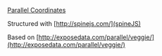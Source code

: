 [Parallel Coordinates](http://en.wikipedia.org/wiki/Parallel_coordinates) 

Structured with [http://spinejs.com/](spineJS) 

Based on [http://exposedata.com/parallel/veggie/](http://exposedata.com/parallel/veggie/) 
